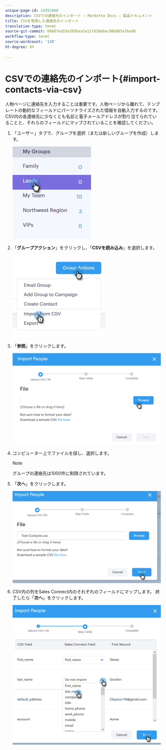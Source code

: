 ```yaml
---
unique-page-id: 14352468
description: CSVでの連絡先のインポート — Marketto Docs — 製品ドキュメント
title: CSVを使用した連絡先のインポート
translation-type: tm+mt
source-git-commit: 00887ea53e395bea3a11fd28e0ac98b085ef6ed8
workflow-type: tm+mt
source-wordcount: '120'
ht-degree: 0%

---
```



# CSVでの連絡先のインポート{#import-contacts-via-csv}

人物ページに連絡先を入力することは重要です。人物ページから離れて、テンプレートの動的なフィールドにパーソナライズされた情報を自動入力するのです。 CSV内の各連絡先に少なくとも名前と電子メールアドレスが割り当てられていることと、それらのフィールドにマップされていることを確認してください。

1. 「ユーザー」タブで、グループを選択（または新しいグループを作成）します。

   ![](assets/one.png)

1. 「**グループアクション**」をクリックし、「**CSVを読み込み**」を選択します。

   ![](assets/two.png)

1. 「**参照**」をクリックします。

   ![](assets/three.png)

1. コンピューター上でファイルを探し、選択します。

   >[!NOTE]
   >
   >グループの連絡先は1000件に制限されています。

1. 「**次へ**」をクリックします。

   ![](assets/four.png)

1. CSV内の列をSales Connect内のそれぞれのフィールドにマップします。 終了したら「**次へ**」をクリックします。

   ![](assets/five.png)

